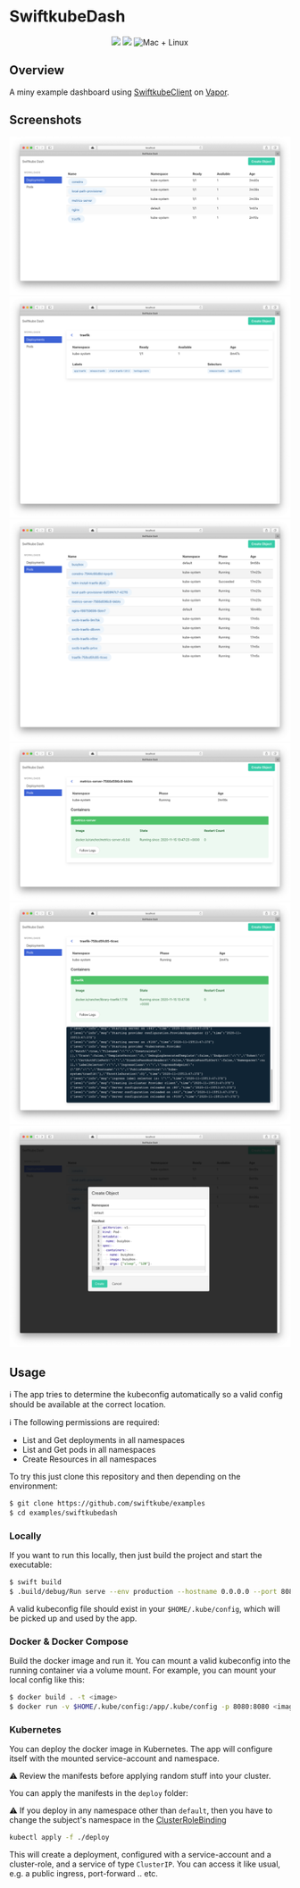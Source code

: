 # SwiftkubeDash

<p align="center">
	<img src="https://img.shields.io/badge/Swift-5.5-orange.svg" />
	<img src="https://img.shields.io/badge/SwiftkubeClient-0.13.0-blue.svg" />
	<img src="https://img.shields.io/badge/platforms-mac+linux-brightgreen.svg?style=flat" alt="Mac + Linux" />
</p>

## Overview

A miny example dashboard using [SwiftkubeClient](https://github.com/swiftkube/client) on [Vapor](https://github.com/vapor/vapor).

## Screenshots

![Deployments](./Screenshots/deployments.png)
![Deployment](./Screenshots/one-deployment.png)
![Pods](./Screenshots/pods.png)
![Pod](./Screenshots/one-pod.png)
![Logs](./Screenshots/logs.png)
![Create](./Screenshots/create-object.png)

## Usage

:information_source: The app tries to determine the kubeconfig automatically so a valid config should be available at the correct location.

:information_source: The following permissions are required:

- List and Get deployments in all namespaces
- List and Get pods in all namespaces
- Create Resources in all namespaces


To try this just clone this repository and then depending on the environment:

```bash
$ git clone https://github.com/swiftkube/examples
$ cd examples/swiftkubedash
```

### Locally

If you want to run this locally, then just build the project and start the executable:

```bash
$ swift build
$ .build/debug/Run serve --env production --hostname 0.0.0.0 --port 8080
```

A valid kubeconfig file should exist in your `$HOME/.kube/config`, which will be picked up and used by the app.

### Docker & Docker Compose

Build the docker image and run it. You can mount a valid kubeconfig into the running container via a volume mount. 
For example, you can mount your local config like this:

```bash
$ docker build . -t <image>
$ docker run -v $HOME/.kube/config:/app/.kube/config -p 8080:8080 <image> 
```

### Kubernetes

You can deploy the docker image in Kubernetes. The app will configure itself with the mounted service-account and namespace.

:warning: Review the manifests before applying random stuff into your cluster.

You can apply the manifests in the `deploy` folder:

:warning: If you deploy in any namespace other than `default`, then you have to change the subject's namespace in 
the [ClusterRoleBinding](./deploy/rbac.yaml)

```bash
kubectl apply -f ./deploy
```

This will create a deployment, configured with a service-account and a cluster-role, and a service of type `ClusterIP`.
You can access it like usual, e.g. a public ingress, port-forward .. etc.
